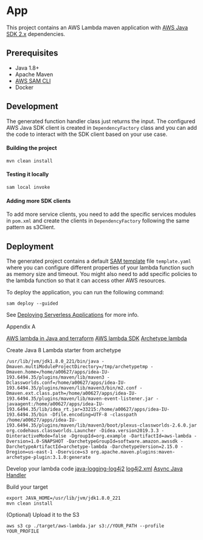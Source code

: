 # App

This project contains an AWS Lambda maven application with [AWS Java SDK 2.x](https://github.com/aws/aws-sdk-java-v2) dependencies.

## Prerequisites
- Java 1.8+
- Apache Maven
- [AWS SAM CLI](https://docs.aws.amazon.com/serverless-application-model/latest/developerguide/serverless-sam-cli-install.html)
- Docker

## Development

The generated function handler class just returns the input. The configured AWS Java SDK client is created in `DependencyFactory` class and you can 
add the code to interact with the SDK client based on your use case.

#### Building the project
```
mvn clean install
```

#### Testing it locally
```
sam local invoke
```

#### Adding more SDK clients
To add more service clients, you need to add the specific services modules in `pom.xml` and create the clients in `DependencyFactory` following the same 
pattern as s3Client.

## Deployment

The generated project contains a default [SAM template](https://docs.aws.amazon.com/serverless-application-model/latest/developerguide/sam-resource-function.html) file `template.yaml` where you can 
configure different properties of your lambda function such as memory size and timeout. You might also need to add specific policies to the lambda function
so that it can access other AWS resources.

To deploy the application, you can run the following command:

```
sam deploy --guided
```

See [Deploying Serverless Applications](https://docs.aws.amazon.com/serverless-application-model/latest/developerguide/serverless-deploying.html) for more info.


Appendix A

[AWS lambda in Java and terraform](https://medium.com/@pra4mesh/aws-lambda-in-java-and-terraform-544da9102e37)
[AWS lambda SDK](https://aws.amazon.com/blogs/developer/bootstrapping-a-java-lambda-application-with-minimal-aws-java-sdk-startup-time-using-maven/)
[Archetype lambda](https://mvnrepository.com/artifact/software.amazon.awssdk/archetype-lambda)

Create Java 8 Lambda starter from archetype
```shell script
/usr/lib/jvm/jdk1.8.0_221/bin/java -Dmaven.multiModuleProjectDirectory=/tmp/archetypetmp -Dmaven.home=/home/a00627/apps/idea-IU-193.6494.35/plugins/maven/lib/maven3 -Dclassworlds.conf=/home/a00627/apps/idea-IU-193.6494.35/plugins/maven/lib/maven3/bin/m2.conf -Dmaven.ext.class.path=/home/a00627/apps/idea-IU-193.6494.35/plugins/maven/lib/maven-event-listener.jar -javaagent:/home/a00627/apps/idea-IU-193.6494.35/lib/idea_rt.jar=33215:/home/a00627/apps/idea-IU-193.6494.35/bin -Dfile.encoding=UTF-8 -classpath /home/a00627/apps/idea-IU-193.6494.35/plugins/maven/lib/maven3/boot/plexus-classworlds-2.6.0.jar org.codehaus.classworlds.Launcher -Didea.version2019.3.3 -DinteractiveMode=false -DgroupId=org.example -DartifactId=aws-lambda -Dversion=1.0-SNAPSHOT -DarchetypeGroupId=software.amazon.awssdk -DarchetypeArtifactId=archetype-lambda -DarchetypeVersion=2.15.0 -Dregion=us-east-1 -Dservice=s3 org.apache.maven.plugins:maven-archetype-plugin:3.1.0:generate
```

Develop your lambda code
[java-logging-log4j2](https://docs.aws.amazon.com/lambda/latest/dg/java-logging.html#java-logging-log4j2)
[log4j2.xml](https://github.com/awsdocs/aws-lambda-developer-guide/blob/master/sample-apps/blank-java/src/main/resources/log4j2.xml)
[Async Java Handler](https://github.com/awsdocs/aws-lambda-developer-guide/blob/master/sample-apps/blank-java/src/main/java/example/Handler.java)


Build your target
```shell script
export JAVA_HOME=/usr/lib/jvm/jdk1.8.0_221
mvn clean install
```

(Optional) Upload it to the S3
```shell script
aws s3 cp ./target/aws-lambda.jar s3://YOUR_PATH --profile YOUR_PROFILE
```




